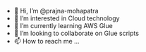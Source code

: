 - 👋 Hi, I’m @prajna-mohapatra
- 👀 I’m interested in Cloud technology
- 🌱 I’m currently learning AWS Glue
- 💞️ I’m looking to collaborate on Glue scripts
- 📫 How to reach me ...

<!---
prajna-mohapatra/prajna-mohapatra is a ✨ special ✨ repository because its `README.md` (this file) appears on your GitHub profile.
You can click the Preview link to take a look at your changes.
--->
